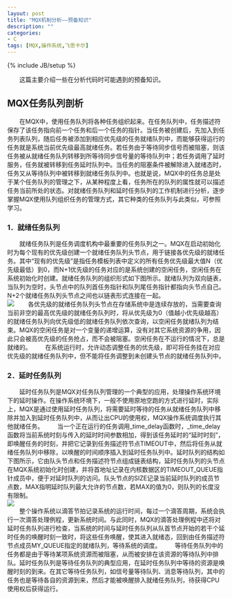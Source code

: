 ```yaml
---
layout: post
title: "MQX机制分析——预备知识"
description: ""
categories: 
- C
tags: [MQX,操作系统,飞思卡尔]
---
```

{% include JB/setup %}

　　这篇主要介绍一些在分析代码时可能遇到的预备知识。



## MQX任务队列剖析 ##
　　在MQX中，使用任务队列将各种任务组织起来。在任务队列中，任务描述符保存了该任务指向前一个任务和后一个任务的指针。当任务被创建后，先加入到任务列表队列，随后任务被添加到相应优先级的任务就绪队列中，而能够获得运行的任务就是系统当前优先级最高就绪任务。若任务由于等待同步信号而被阻塞，则该任务被从就绪任务队列转移到所等待同步信号量的等待队列中；若任务调用了延时服务，任务就被转移到任务延时队列中。当任务的阻塞条件被解除进入就绪态时，任务又从等待队列中被转移到就绪任务队列中。也就是说，MQX中的任务总是处于某个任务队列的管理之下，从某种程度上看，任务所在的队列的属性就可以描述任务当前所处的状态。对就绪任务队列和延时任务队列的工作机制进行分析，逐步掌握MQX使用队列组织任务的管理方式，其它种类的任务队列与此类似，可参照学习。
### 1．就绪任务队列 ###
　　就绪任务队列是任务调度机构中最重要的任务队列之一。MQX在启动初始化时为每个现有的优先级创建一个就绪任务队列头节点，用于链接各优先级的就绪任务。其中“现有的优先级”是指任务模板列表中定义的所有任务优先级最大值N（优先级最低）到0，而N+1优先级的任务对应的是系统创建的空闲任务，空闲任务在系统初始化时创建。就绪任务队列的组织形式如下图所示。就绪队列为双向链表，当队列为空时，头节点中的队列首任务指针和队列尾任务指针都指向头节点自己。N+2个就绪任务队列头节点之间也以链表形式连接在一起。  
![](http://g.hiphotos.bdimg.com/album/s%3D1400%3Bq%3D90/sign=6884ea52af6eddc422e7b0ff09eb8d8c/5ab5c9ea15ce36d3b349478738f33a87e950b13c.jpg)
　　各优先级的就绪任务队列头节点在存储系统中是连续存放的，当需要查询当前非空的最高优先级的就绪任务队列时，将从优先级为0（值越小优先级越高）的就绪任务队列向优先级低的就绪任务队列依次查询，以空闲任务就绪队列为结束。MQX的空闲任务是对一个变量的递增运算，没有对其它系统资源的争用，因此只会被高优先级的任务抢占，而不会被阻塞。空闲任务在不运行的情况下，总是就绪的。
　　在系统运行时，允许动态调整任务的优先级，即可将任务挂在对应优先级的就绪任务队列中，但不能将任务调整到未创建头节点的就绪任务队列中。
### 2．延时任务队列 ###
　　延时任务队列是MQX对任务队列管理的一个典型的应用，处理操作系统环境下的延时操作。在操作系统环境下，一般不使用原地空跑的方式进行延时，实际上，MQX是通过使用延时任务队列，将需要延时等待的任务从就绪任务队列中移除并加入到延时任务队列中，从而让出CPU的使用权，MQX操作系统调度执行其他就绪任务。
　　当一个正在运行的任务调用_time_delay函数时，_time_delay函数将当前系统时刻与传入的延时时间参数相加，得到该任务延时的“延时时刻”，即唤醒任务的时刻，并把它记录到任务描述符节点TIMEOUT中，然后将任务从就绪任务队列中移除，以唤醒的时间顺序插入到延时任务队列中。延时队列的结构如下图所示，它由队头节点和任务描述符节点组成链表结构，延时任务队列的头节点在MQX系统初始化时创建，并将首地址记录在内核数据区的TIMEOUT_QUEUE指针成员中，便于对延时队列的访问。队头节点的SIZE记录当前延时队列的成员节点数，MAX指明延时队列最大允许的节点数，若MAX的值为0，则队列的长度没有限制。  
![](http://f.hiphotos.bdimg.com/album/s%3D1400%3Bq%3D90/sign=df040484718da9774a2f822f8061c368/d4628535e5dde711057b8441a5efce1b9c1661d8.jpg)  
　　整个操作系统以滴答节拍记录系统的运行时间，每过一个滴答周期，系统会执行一次滴答处理例程，更新系统时间。与此同时，MQX的滴答处理例程中还将对延时任务队列进行检查，当系统的时间与延时任务队列从队首节点开始的若干个延时任务的唤醒时刻一致时，将这些任务唤醒，使其进入就绪态，回到由任务描述符节点成员MY_QUEUE指定的就绪队列，等待系统的调度。
　　等待任务队列中的任务都是由于等待某项系统资源而被阻塞，从而被安排在该资源的等待队列中排队。延时任务队列是等待任务队列的典型应用，在延时任务队列中等待的资源是唤醒时刻的到来。在其它等待任务队列，如信号量等待队列、消息等待队列，其中的任务也是等待各自的资源到来，然后才能被唤醒排入就绪任务队列，待获得CPU使用权后获得运行。
